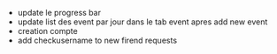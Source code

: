 - update le progress bar
- update list des event par jour dans le tab event apres add new event
- creation compte
- add checkusername to new firend requests